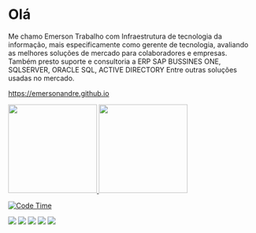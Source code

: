 Olá
================================================    
Me chamo Emerson
Trabalho com Infraestrutura de tecnologia da informação, mais especificamente como gerente de tecnologia, avaliando as melhores soluções de mercado para colaboradores e empresas. Também presto suporte e consultoria a ERP SAP BUSSINES ONE, SQLSERVER, ORACLE SQL, ACTIVE DIRECTORY Entre outras soluções usadas no mercado.

https://emersonandre.github.io

<div>
<a href="https://github.com/emersonandre">
<img height="180em" src="https://github-readme-stats.vercel.app/api/top-langs/?username=emersonandre&layout=compact&langs_count=7&theme=dracula"/>
<img height="180em" src="https://github-readme-stats.vercel.app/api?username=emersonandre&show_icons=true&theme=dracula&include_all_commits=true&count_private=true"/>
</div>

![Code Time](https://img.shields.io/endpoint?style=flat&url=https://codetime-api.datreks.com/badge/527?logoColor=white%26project=%26recentMS=0%26showProject=false)

<div>
<a href="#" target="_blank"><img src="https://img.shields.io/badge/YouTube-FF0000?style=for-the-badge&logo=youtube&logoColor=white" target="_blank"></a>
<a href="https://instagram.com/emersonandree" target="_blank"><img src="https://img.shields.io/badge/-Instagram-%23E4405F?style=for-the-badge&logo=instagram&logoColor=white" target="_blank"></a>
<a href="https://www.twitch.tv/misterreme" target="_blank"><img src="https://img.shields.io/badge/Twitch-9146FF?style=for-the-badge&logo=twitch&logoColor=white" target="_blank"></a>
<a href = "mailto:emersonsilvestrin@live.com"><img src="https://img.shields.io/badge/Gmail-D14836?style=for-the-badge&logo=gmail&logoColor=white" target="_blank"></a>
<a href="https://www.linkedin.com/in/emerson-silvestrin-293108160/" target="_blank"><img src="https://img.shields.io/badge/-LinkedIn-%230077B5?style=for-the-badge&logo=linkedin&logoColor=white" target="_blank"></a>   
</div>

